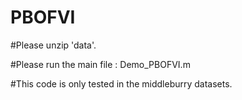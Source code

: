# PBOFVI

#Please unzip 'data'.

#Please run the main file : Demo_PBOFVI.m

#This code is only tested in the middleburry datasets.
